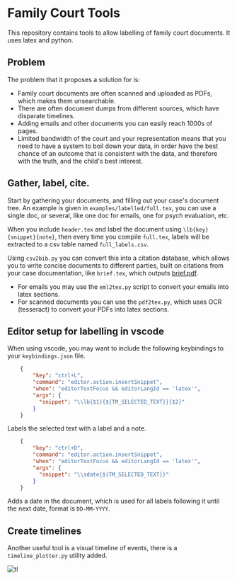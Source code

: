 # Family Court Tools

This repository contains tools to allow labelling of family court documents.
It uses latex and python. 

## Problem 

The problem that it proposes a solution for is: 

- Family court documents are often scanned and uploaded as PDFs, which makes them unsearchable.
- There are often document dumps from different sources, which have disparate timelines.
- Adding emails and other documents you can easily reach 1000s of pages. 
- Limited bandwidth of the court and your representation means that you need to have a system to boil down your data, in order have the best chance of an outcome that is consistent with the data, and therefore with the truth, and the child's best interest.


## Gather, label, cite. 

Start by gathering your documents, and filling out your case's document tree. 
An example is given in `examples/labelled/full.tex`, you can use a single doc, or several, like one doc for emails, one for psych evaluation, etc. 
<!-- This is done by translating all your files into `.tex` files.   -->

When you include `header.tex` and label the document using `\lb{key}{snippet}{note}`, then every time you compile `full.tex`, labels will be extracted to a csv table named `full_labels.csv`. 

Using `csv2bib.py` you can convert this into a citation database, which allows you to write concise documents to different parties, built on citations from your case documentation, like `brief.tex`, which outputs [brief.pdf](https://github.com/tilmaerts/fct/files/13627234/brief.pdf). 

- For emails you may use the `eml2tex.py` script to convert your emails into latex sections. 
- For scanned documents you can use the `pdf2tex.py`, which uses OCR (tesseract) to convert your PDFs into latex sections.

<!-- The `header.tex` in this project includes some extra macros, in particular the `\lb{label}{text}{note}` and `\sd{date}`. -->

## Editor setup for labelling in vscode

When using vscode, you may want to include the following keybindings to your `keybindings.json` file.
```json
    {
        "key": "ctrl+L",
        "command": "editor.action.insertSnippet",
        "when": "editorTextFocus && editorLangId == 'latex'",
        "args": {
          "snippet": "\\lb{$1}{${TM_SELECTED_TEXT}}{$2}"
        }
    }
```
Labels the selected text with a label and a note.
```json
    {
        "key": "ctrl+D",
        "command": "editor.action.insertSnippet",
        "when": "editorTextFocus && editorLangId == 'latex'",
        "args": {
          "snippet": "\\sdate{${TM_SELECTED_TEXT}}"
        }
    }
```   
Adds a date in the document, which is used for all labels following it until the next date, format is `DD-MM-YYYY`.

## Create timelines
Another useful tool is a visual timeline of events, there is a `timeline_plotter.py` utility added. 

![tl](https://github.com/tilmaerts/fct/assets/95282593/c236c40b-7fe5-4ac9-b033-0379d848f70a)

